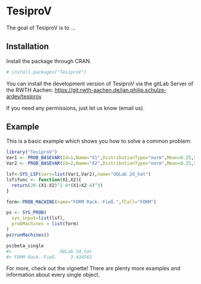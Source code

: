 
<!-- README.md is generated from README.Rmd. Please edit that file -->

# TesiproV

<!-- badges: start -->
<!-- badges: end -->

The goal of TesiproV is to …

## Installation

Install the package through CRAN.

``` r
# install.packages("TesiproV")
```

You can install the development version of TesiproV via the gitLab
Server of the RWTH Aachen:
<https://git.rwth-aachen.de/jan.philip.schulze-ardey/tesiprov>

If you need any permissions, just let us know (email us).

## Example

This is a basic example which shows you how to solve a common problem:

``` r
library("TesiproV")
Var1 <- PROB_BASEVAR(Id=1,Name="X1",DistributionType="norm",Mean=0.25,Sd=1) #kN/m²
Var2 <- PROB_BASEVAR(Id=2,Name="X2",DistributionType="norm",Mean=0.25,Sd=1) #m

lsf<-SYS_LSF(vars=list(Var1,Var2),name="UQLab 2d_hat")
lsf$func <- function(X1,X2){
  return(20-(X1-X2)^2-8*(X1+X2-4)^3)
}

form<-PROB_MACHINE(name="FORM Rack.-Fieß.",fCall="FORM")

ps <- SYS_PROB(
  sys_input=list(lsf),
  probMachines = list(form)
)
ps$runMachines()
```

``` r
ps$beta_single
#>                  UQLab 2d_hat
#> FORM Rack.-Fieß.     3.434565
```

For more, check out the vignette! There are plenty more examples and
information about every single object.
